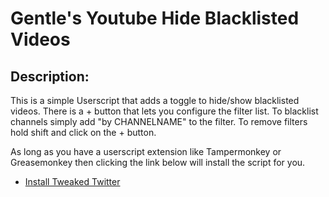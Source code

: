 

# Gentle's Youtube Hide Blacklisted Videos

## Description:
This is a simple Userscript that adds a toggle to hide/show blacklisted videos.
There is a + button that lets you configure the filter list. 
To blacklist channels simply add "by CHANNELNAME" to the filter.
To remove filters hold shift and click on the + button.

As long as you have a userscript extension like Tampermonkey or Greasemonkey then clicking the link below will install the script for you.
* [Install Tweaked Twitter](https://github.com/GentlePuppet/Gentle-s-Tweaked-Twitter-Script-/raw/master/Better%20Twitter.user.js)